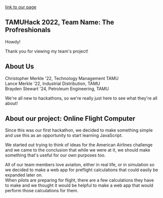 [link to our page](URL "https://tamuhack-2022.github.io/flight-computer/")

TAMUHack 2022, Team Name: The Profreshionals
--

Howdy!

Thank you for viewing my team's project!<br/>

About Us
--
Christopher Merkle '22, Technology Management TAMU <br/>
Lance Merkle '22, Industrial Distribution, TAMU <br/>
Brayden Stewart '24, Petroleum Engineering, TAMU <br/>

We're all new to hackathons, so we're really just here to see what they're all about!<br/>

About our project: Online Flight Computer
--
Since this was our first hackathon, we decided to make something simple and use this as an opportunity to start learning JavaScript.<br/>

We started out trying to think of ideas for the American Airlines challenge and we came to the conclusion that while we were at it, we should make something that's useful for our own purposes too.<br/>

All of our team members love aviaiton, either in real life, or in simulation so we decided to make a web app for preflight calculations that could easily be expanded later on.<br/>
When pilots are preparing for flight, there are a few calculations they have to make and we thought it would be helpful to make a web app that would perform those calculations for them. 

